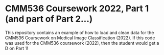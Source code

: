 # CMM536 Coursework 2022, Part 1 (and part of Part 2...) 
This repository contains an example of how to load and clean data for the CMM536 Coursework on Medical Image Classification (2022).
If this code was used for the CMM536 coursework (2022), then the student would get a D on Part 1!

